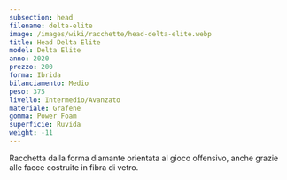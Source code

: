 ```yaml
---
subsection: head
filename: delta-elite
image: /images/wiki/racchette/head-delta-elite.webp
title: Head Delta Elite
model: Delta Elite
anno: 2020
prezzo: 200
forma: Ibrida
bilanciamento: Medio
peso: 375
livello: Intermedio/Avanzato
materiale: Grafene
gomma: Power Foam
superficie: Ruvida
weight: -11
---
```

Racchetta dalla forma diamante orientata al gioco offensivo, anche grazie alle facce costruite in fibra di vetro.